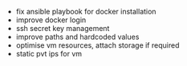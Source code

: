 - fix ansible playbook for docker installation
- improve docker login
- ssh secret key management
- improve paths and hardcoded values
- optimise vm resources, attach storage if required
- static pvt ips for vm
